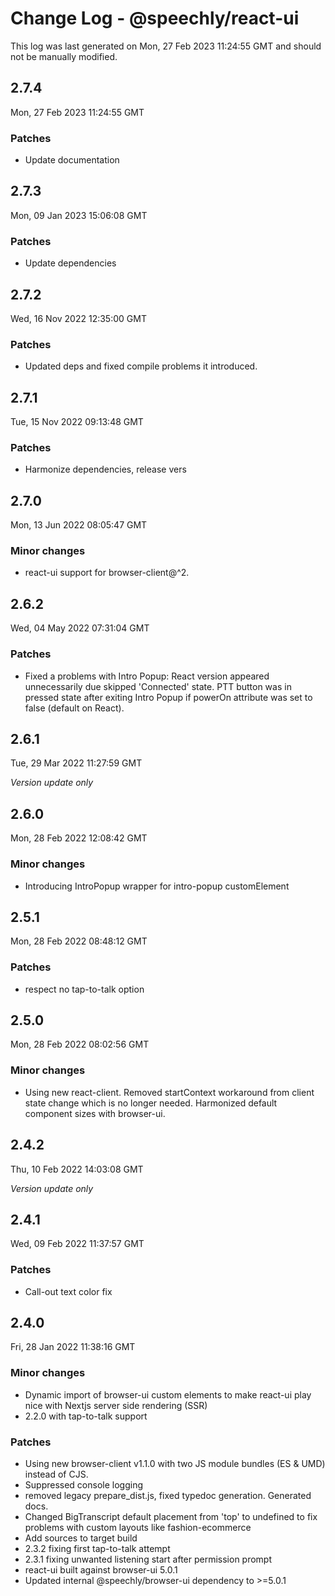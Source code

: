 # Change Log - @speechly/react-ui

This log was last generated on Mon, 27 Feb 2023 11:24:55 GMT and should not be manually modified.

## 2.7.4
Mon, 27 Feb 2023 11:24:55 GMT

### Patches

- Update documentation

## 2.7.3
Mon, 09 Jan 2023 15:06:08 GMT

### Patches

- Update dependencies

## 2.7.2
Wed, 16 Nov 2022 12:35:00 GMT

### Patches

- Updated deps and fixed compile problems it introduced.

## 2.7.1
Tue, 15 Nov 2022 09:13:48 GMT

### Patches

- Harmonize dependencies, release vers

## 2.7.0
Mon, 13 Jun 2022 08:05:47 GMT

### Minor changes

- react-ui support for browser-client@^2.

## 2.6.2
Wed, 04 May 2022 07:31:04 GMT

### Patches

- Fixed a problems with Intro Popup: React version appeared unnecessarily due skipped 'Connected' state. PTT button was in pressed state after exiting Intro Popup if powerOn attribute was set to false (default on React).

## 2.6.1
Tue, 29 Mar 2022 11:27:59 GMT

_Version update only_

## 2.6.0
Mon, 28 Feb 2022 12:08:42 GMT

### Minor changes

- Introducing IntroPopup wrapper for intro-popup customElement

## 2.5.1
Mon, 28 Feb 2022 08:48:12 GMT

### Patches

- respect no tap-to-talk option

## 2.5.0
Mon, 28 Feb 2022 08:02:56 GMT

### Minor changes

- Using new react-client. Removed startContext workaround from client state change which is no longer needed. Harmonized default component sizes with browser-ui.

## 2.4.2
Thu, 10 Feb 2022 14:03:08 GMT

_Version update only_

## 2.4.1
Wed, 09 Feb 2022 11:37:57 GMT

### Patches

- Call-out text color fix

## 2.4.0
Fri, 28 Jan 2022 11:38:16 GMT

### Minor changes

- Dynamic import of browser-ui custom elements to make react-ui play nice with Nextjs server side rendering (SSR)
- 2.2.0 with tap-to-talk support

### Patches

- Using new browser-client v1.1.0 with two JS module bundles (ES & UMD) instead of CJS.
- Suppressed console logging
- removed legacy prepare_dist.js, fixed typedoc generation. Generated docs.
- Changed BigTranscript default placement from 'top' to undefined to fix problems with custom layouts like fashion-ecommerce
- Add sources to target build
- 2.3.2 fixing first tap-to-talk attempt
- 2.3.1 fixing unwanted listening start after permission prompt
- react-ui built against browser-ui 5.0.1
- Updated internal @speechly/browser-ui dependency to >=5.0.1

